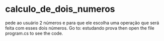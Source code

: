 # calculo_de_dois_numeros
pede ao usuário 2 números e para que ele escolha uma operação que será feita com esses dois números.
Go to: estudando prova then open the file program.cs to see the code.
